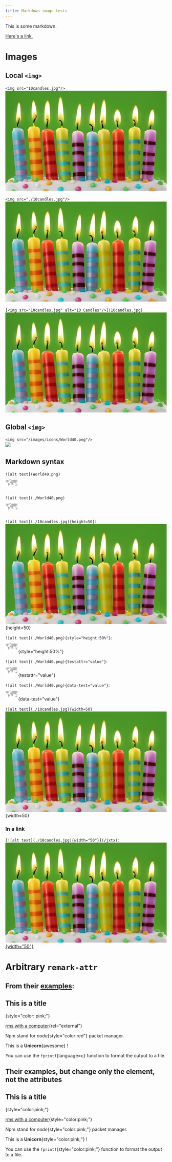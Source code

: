 ```yaml
---
title: Markdown image tests
---
```


This is some markdown.

[Here's a link.](/jxtx/)

# Images

## Local `<img>`

`<img src="10candles.jpg"/>`  
<img src="10candles.jpg"/>

`<img src="./10candles.jpg"/>`  
<img src="./10candles.jpg"/>

`[<img src="10candles.jpg" alt="10 Candles"/>](10candles.jpg)`  
[<img src="10candles.jpg" alt="10 Candles"/>](10candles.jpg)

## Global `<img>`

`<img src="/images/icons/World40.png"/>`  
<img src="/images/icons/World40.png"/>

## Markdown syntax

`![alt text](World40.png)`  
![alt text](World40.png)

`![alt text](./World40.png)`  
![alt text](./World40.png)

`![alt text](./10candles.jpg){height=50}`:  
![alt text](./10candles.jpg){height=50}

`![alt text](./World40.png){style="height:50%"}`:  
![alt text](./World40.png){style="height:50%"}

`![alt text](./World40.png){testattr="value"}`:  
![alt text](./World40.png){testattr="value"}

`![alt text](./World40.png){data-test="value"}`:  
![alt text](./World40.png){data-test="value"}

`![alt text](./10candles.jpg){width=50}`  
![alt text](./10candles.jpg){width=50}

### In a link

`[![alt text](./10candles.jpg){width="50"}](/jxtx)`:  
[![alt text](./10candles.jpg){width="50"}](/jxtx)

# Arbitrary `remark-attr`

## From their [examples](https://www.npmjs.com/package/remark-attr):

This is a title
---------------
{style="color: pink;"}

[rms with a computer](https://rms.sexy){rel="external"}

Npm stand for *node*{style="color:red"} packet manager.

This is a **Unicorn**{awesome} !

You can use the `fprintf`{language=c} function to format the output to a file.

## Their examples, but change only the element, not the attributes

This is a title
---------------
{style="color:pink;"}

[rms with a computer](https://rms.sexy){style="color:pink;"}

Npm stand for *node*{style="color:pink;"} packet manager.

This is a **Unicorn**{style="color:pink;"} !

You can use the `fprintf`{style="color:pink;"} function to format the output to a file.
